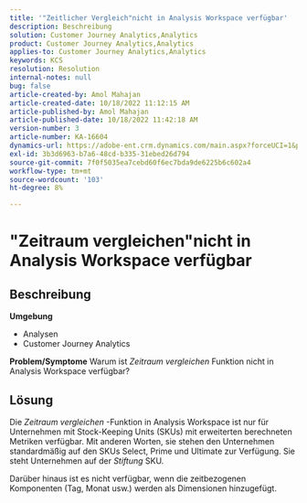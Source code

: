 ```yaml
---
title: '"Zeitlicher Vergleich"nicht in Analysis Workspace verfügbar'
description: Beschreibung
solution: Customer Journey Analytics,Analytics
product: Customer Journey Analytics,Analytics
applies-to: Customer Journey Analytics,Analytics
keywords: KCS
resolution: Resolution
internal-notes: null
bug: false
article-created-by: Amol Mahajan
article-created-date: 10/18/2022 11:12:15 AM
article-published-by: Amol Mahajan
article-published-date: 10/18/2022 11:42:18 AM
version-number: 3
article-number: KA-16604
dynamics-url: https://adobe-ent.crm.dynamics.com/main.aspx?forceUCI=1&pagetype=entityrecord&etn=knowledgearticle&id=a99d38b4-d54e-ed11-bba2-0022480866ad
exl-id: 3b3d6963-b7a6-48cd-b335-31ebed26d794
source-git-commit: 7f0f5035ea7cebd60f6ec7bda9de6225b6c602a4
workflow-type: tm+mt
source-wordcount: '103'
ht-degree: 8%

---
```


# &quot;Zeitraum vergleichen&quot;nicht in Analysis Workspace verfügbar

## Beschreibung

<b>Umgebung</b>
- Analysen
- Customer Journey Analytics

<b>Problem/Symptome</b>
Warum ist *Zeitraum vergleichen* Funktion nicht in Analysis Workspace verfügbar?


## Lösung


Die *Zeitraum vergleichen* -Funktion in Analysis Workspace ist nur für Unternehmen mit Stock-Keeping Units (SKUs) mit erweiterten berechneten Metriken verfügbar. Mit anderen Worten, sie stehen den Unternehmen standardmäßig auf den SKUs Select, Prime und Ultimate zur Verfügung. Sie steht Unternehmen auf der *Stiftung* SKU.

Darüber hinaus ist es nicht verfügbar, wenn die zeitbezogenen Komponenten (Tag, Monat usw.) werden als Dimensionen hinzugefügt.
